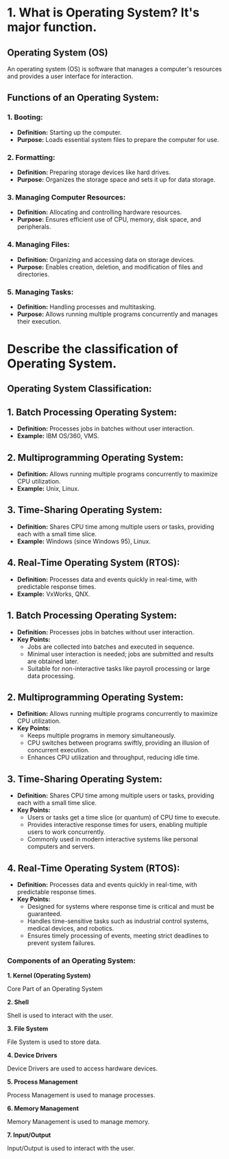 # 1. What is Operating System? It's major function.

## Operating System (OS)

An operating system (OS) is software that manages a computer's resources and provides a user interface for interaction.

## Functions of an Operating System:

### 1. Booting:
- **Definition:** Starting up the computer.
- **Purpose:** Loads essential system files to prepare the computer for use.

### 2. Formatting:
- **Definition:** Preparing storage devices like hard drives.
- **Purpose:** Organizes the storage space and sets it up for data storage.

### 3. Managing Computer Resources:
- **Definition:** Allocating and controlling hardware resources.
- **Purpose:** Ensures efficient use of CPU, memory, disk space, and peripherals.

### 4. Managing Files:
- **Definition:** Organizing and accessing data on storage devices.
- **Purpose:** Enables creation, deletion, and modification of files and directories.

### 5. Managing Tasks:
- **Definition:** Handling processes and multitasking.
- **Purpose:** Allows running multiple programs concurrently and manages their execution.

# Describe the classification of Operating System.

## Operating System Classification:



## 1. Batch Processing Operating System:
- **Definition:** Processes jobs in batches without user interaction.
- **Example:** IBM OS/360, VMS.

## 2. Multiprogramming Operating System:
- **Definition:** Allows running multiple programs concurrently to maximize CPU utilization.
- **Example:** Unix, Linux.

## 3. Time-Sharing Operating System:
- **Definition:** Shares CPU time among multiple users or tasks, providing each with a small time slice.
- **Example:** Windows (since Windows 95), Linux.

## 4. Real-Time Operating System (RTOS):
- **Definition:** Processes data and events quickly in real-time, with predictable response times.
- **Example:** VxWorks, QNX.




## 1. Batch Processing Operating System:
- **Definition:** Processes jobs in batches without user interaction.
- **Key Points:**
  - Jobs are collected into batches and executed in sequence.
  - Minimal user interaction is needed; jobs are submitted and results are obtained later.
  - Suitable for non-interactive tasks like payroll processing or large data processing.

## 2. Multiprogramming Operating System:
- **Definition:** Allows running multiple programs concurrently to maximize CPU utilization.
- **Key Points:**
  - Keeps multiple programs in memory simultaneously.
  - CPU switches between programs swiftly, providing an illusion of concurrent execution.
  - Enhances CPU utilization and throughput, reducing idle time.

## 3. Time-Sharing Operating System:
- **Definition:** Shares CPU time among multiple users or tasks, providing each with a small time slice.
- **Key Points:**
  - Users or tasks get a time slice (or quantum) of CPU time to execute.
  - Provides interactive response times for users, enabling multiple users to work concurrently.
  - Commonly used in modern interactive systems like personal computers and servers.

## 4. Real-Time Operating System (RTOS):
- **Definition:** Processes data and events quickly in real-time, with predictable response times.
- **Key Points:**
  - Designed for systems where response time is critical and must be guaranteed.
  - Handles time-sensitive tasks such as industrial control systems, medical devices, and robotics.
  - Ensures timely processing of events, meeting strict deadlines to prevent system failures.

### Components of an Operating System:

**1. Kernel (Operating System)**

Core Part of an Operating System

**2. Shell**

Shell is used to interact with the user.

**3. File System**

File System is used to store data.

**4. Device Drivers**

Device Drivers are used to access hardware devices.

**5. Process Management**

Process Management is used to manage processes.

**6. Memory Management**

Memory Management is used to manage memory.

**7. Input/Output**

Input/Output is used to interact with the user.

